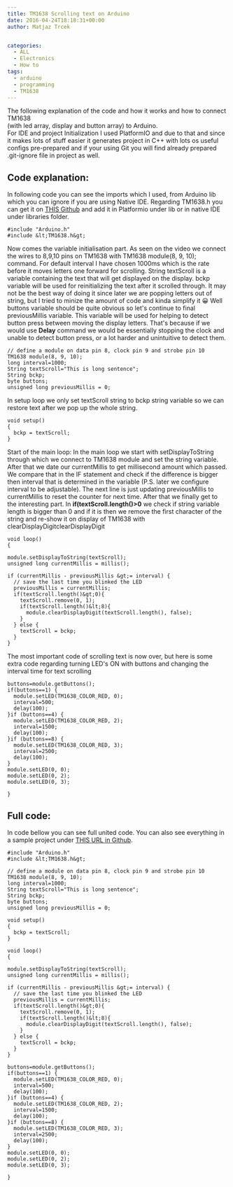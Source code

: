 ```yaml
---
title: TM1638 Scrolling text on Arduino
date: 2016-04-24T18:18:31+00:00
author: Matjaz Trcek


categories:
  - ALL
  - Electronics
  - How to
tags:
  - arduino
  - programming
  - TM1638
---
```


The following explanation of the code and how it works and how to connect TM1638  
(with led array, display and button array) to Arduino.  
For IDE and project Initialization I used PlatformIO and due to that and since it makes lots of stuff easier it generates project in C++ with lots os useful configs pre-prepared and if your using Git you will find already prepared .git-ignore file in project as well.

## Code explanation:


In following code you can see the imports which I used, from Arduino lib which you can ignore if you are using Native IDE. Regarding TM1638.h you can get it on <a href="https://github.com/rjbatista/tm1638-library">THIS Github</a> and add it in Platformio under lib or in native IDE under libraries folder.

```
#include "Arduino.h"
#include &lt;TM1638.h&gt;
```
          

Now comes the variable initialisation part. As seen on the video we connect the wires to 8,9,10 pins on TM1638 with TM1638 module(8, 9, 10); command. For default interval I have chosen 1000ms which is the rate before it moves letters one forward for scrolling. String textScroll is a variable containing the text that will get displayed on the display. bckp variable will be used for reinitializing the text after it scrolled through. It may not be the best way of doing it since later we are popping letters out of string, but I tried to minize the amount of code and kinda simplify it 😀 Well buttons variable should be quite obvious so let's continue to final previousMillis variable. This variable will be used for helping to detect button press between moving the display letters. That's because if we would use <strong>Delay</strong> command we would be essentially stopping the clock and unable to detect button press, or a lot harder and unintuitive to detect them.

          
```
// define a module on data pin 8, clock pin 9 and strobe pin 10
TM1638 module(8, 9, 10);
long interval=1000;
String textScroll="This is long sentence";
String bckp;
byte buttons;
unsigned long previousMillis = 0;
```
          

In setup loop we only set textScroll string to bckp string variable so we can restore text after we pop up the whole string.

```
void setup()
{
  bckp = textScroll;
}
```
          
Start of the main loop: In the main loop we start with setDisplayToString through which we connect to TM1638 module and set the string variable. After that we date our currentMillis to get millisecond amount which passed. We compare that in the IF statement and check if the difference is bigger then interval that is determined in the variable (P.S. later we configure interval to be adjustable). The next line is just updating previousMillis to currentMillis to reset the counter for next time. After that we finally get to the interesting part. In <strong>if(textScroll.length()>0</strong> we check if string variable length is bigger than 0 and if it is then we remove the first character of the string and re-show it on display of TM1638 with clearDisplayDigitclearDisplayDigit
```
void loop()
{

module.setDisplayToString(textScroll);
unsigned long currentMillis = millis();

if (currentMillis - previousMillis &gt;= interval) {
  // save the last time you blinked the LED
  previousMillis = currentMillis;
  if(textScroll.length()&gt;0){
    textScroll.remove(0, 1);
    if(textScroll.length()&lt;8){
      module.clearDisplayDigit(textScroll.length(), false);
    }
  } else {
    textScroll = bckp;
  }
}
```
          

The most important code of scrolling text is now over, but here is some extra code regarding turning LED's ON with buttons and changing the interval time for text scrolling

      
```
buttons=module.getButtons();
if(buttons==1) {
  module.setLED(TM1638_COLOR_RED, 0);
  interval=500;
  delay(100);
}if (buttons==4) {
  module.setLED(TM1638_COLOR_RED, 2);
  interval=1500;
  delay(100);
}if (buttons==8) {
  module.setLED(TM1638_COLOR_RED, 3);
  interval=2500;
  delay(100);
}
module.setLED(0, 0);
module.setLED(0, 2);
module.setLED(0, 3);

}
```
          
## Full code:

          
In code bellow you can see full united code. You can also see everything in a sample project under <a href="https://github.com/mitola/tm1638-text-scrolling-arduino">THIS URL in Github</a>.

      
```
#include "Arduino.h"
#include &lt;TM1638.h&gt;

// define a module on data pin 8, clock pin 9 and strobe pin 10
TM1638 module(8, 9, 10);
long interval=1000;
String textScroll="This is long sentence";
String bckp;
byte buttons;
unsigned long previousMillis = 0;

void setup()
{
  bckp = textScroll;
}

void loop()
{

module.setDisplayToString(textScroll);
unsigned long currentMillis = millis();

if (currentMillis - previousMillis &gt;= interval) {
  // save the last time you blinked the LED
  previousMillis = currentMillis;
  if(textScroll.length()&gt;0){
    textScroll.remove(0, 1);
    if(textScroll.length()&lt;8){
      module.clearDisplayDigit(textScroll.length(), false);
    }
  } else {
    textScroll = bckp;
  }
}

buttons=module.getButtons();
if(buttons==1) {
  module.setLED(TM1638_COLOR_RED, 0);
  interval=500;
  delay(100);
}if (buttons==4) {
  module.setLED(TM1638_COLOR_RED, 2);
  interval=1500;
  delay(100);
}if (buttons==8) {
  module.setLED(TM1638_COLOR_RED, 3);
  interval=2500;
  delay(100);
}
module.setLED(0, 0);
module.setLED(0, 2);
module.setLED(0, 3);

}
```
